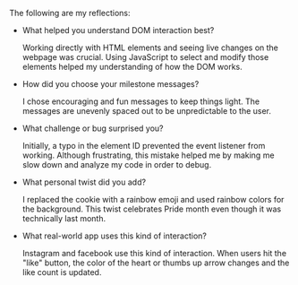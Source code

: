 The following are my reflections:

* What helped you understand DOM interaction best?

  Working directly with HTML elements and seeing live changes on the webpage was crucial. Using JavaScript to select and modify those elements helped my understanding of how the DOM works.

* How did you choose your milestone messages?

  I chose encouraging and fun messages to keep things light. The messages are unevenly spaced out to be unpredictable to the user.

* What challenge or bug surprised you?

  Initially, a typo in the element ID prevented the event listener from working. Although frustrating, this mistake helped me by making me slow down and analyze my code in order to debug.

* What personal twist did you add?

  I replaced the cookie with a rainbow emoji and used rainbow colors for the background. This twist celebrates Pride month even though it was technically last month.

* What real-world app uses this kind of interaction?

  Instagram and facebook use this kind of interaction. When users hit the "like" button, the color of the heart or thumbs up arrow changes and the like count is updated.
